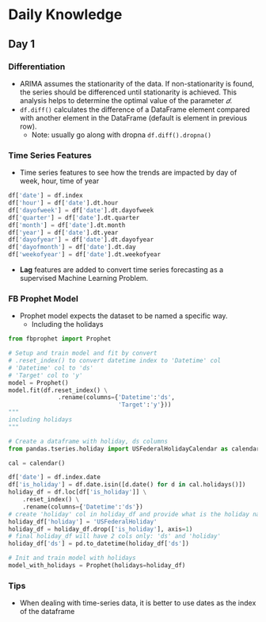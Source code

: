 # Daily Knowledge

## Day 1
### Differentiation
- ARIMA assumes the stationarity of the data. If non-stationarity is found, the series should be differenced until stationarity is achieved. This analysis helps to determine the optimal value of the parameter  $𝑑$.
- `df.diff()` calculates the difference of a DataFrame element compared with another element in the DataFrame (default is element in previous row).
    - Note: usually go along with dropna `df.diff().dropna()`
### Time Series Features
- Time series features to see how the trends are impacted by day of week, hour, time of year

```Python
df['date'] = df.index
df['hour'] = df['date'].dt.hour
df['dayofweek'] = df['date'].dt.dayofweek
df['quarter'] = df['date'].dt.quarter
df['month'] = df['date'].dt.month
df['year'] = df['date'].dt.year
df['dayofyear'] = df['date'].dt.dayofyear
df['dayofmonth'] = df['date'].dt.day
df['weekofyear'] = df['date'].dt.weekofyear
```
- **Lag** features are added to convert time series forecasting as a supervised Machine Learning Problem.
### FB Prophet Model
- Prophet model expects the dataset to be named a specific way.
    - Including the holidays
```Python
from fbprophet import Prophet

# Setup and train model and fit by convert 
# .reset_index() to convert datetime index to 'Datetime' col
# 'Datetime' col to 'ds'
# 'Target' col to 'y'
model = Prophet()
model.fit(df.reset_index() \
              .rename(columns={'Datetime':'ds',
                               'Target':'y'}))
"""
including holidays
"""

# Create a dataframe with holiday, ds columns
from pandas.tseries.holiday import USFederalHolidayCalendar as calendar

cal = calendar()

df['date'] = df.index.date
df['is_holiday'] = df.date.isin([d.date() for d in cal.holidays()])
holiday_df = df.loc[df['is_holiday']] \
    .reset_index() \
    .rename(columns={'Datetime':'ds'})
# create 'holiday' col in holiday_df and provide what is the holiday name
holiday_df['holiday'] = 'USFederalHoliday'
holiday_df = holiday_df.drop(['is_holiday'], axis=1)
# final holiday_df will have 2 cols only: 'ds' and 'holiday'
holiday_df['ds'] = pd.to_datetime(holiday_df['ds'])

# Init and train model with holidays
model_with_holidays = Prophet(holidays=holiday_df)
```
### Tips

- When dealing with time-series data, it is better to use dates as the index of the dataframe
